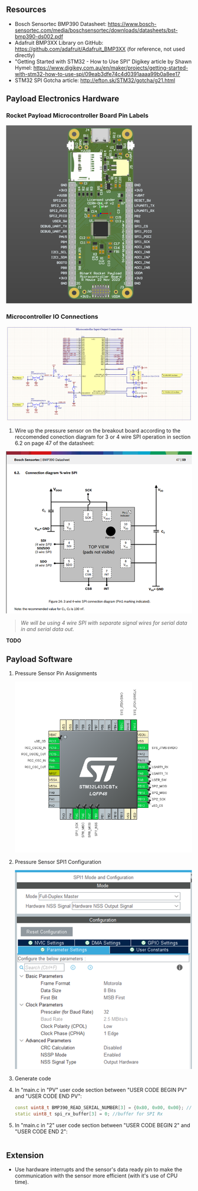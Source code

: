 ## Resources

- Bosch Sensortec BMP390 Datasheet: https://www.bosch-sensortec.com/media/boschsensortec/downloads/datasheets/bst-bmp390-ds002.pdf
- Adafruit BMP3XX Library on GitHub: https://github.com/adafruit/Adafruit_BMP3XX (for reference, not used directly)
- "Getting Started with STM32 - How to Use SPI" Digikey article by Shawn Hymel: https://www.digikey.com.au/en/maker/projects/getting-started-with-stm32-how-to-use-spi/09eab3dfe74c4d0391aaaa99b0a8ee17
- STM32 SPI Gotcha article: http://efton.sk/STM32/gotcha/g21.html

## Payload Electronics Hardware

### Rocket Payload Microcontroller Board Pin Labels
![payload board pin labels](figures/BinarX%20Rocket%20Payload%20Microcontroller%20Board%20Pin%20Labels.png)


### Microcontroller IO Connections
![microcontroller io connections](figures/micro_io_connections.png)

1. Wire up the pressure sensor on the breakout board according to the reccomended conection diagram for 3 or 4 wire SPI operation in section 6.2 on page 47 of the datasheet:

![bmp390 connection diagram](figures/bmp390_connection_diagram.png)

> *We will be using 4 wire SPI with separate signal wires for serial data in and serial data out.*

**TODO**

## Payload Software

1. Pressure Sensor Pin Assignments

    ![pressure sensor pin assignments](figures/pressure_sensor_pin_assignments.png)


2. Pressure Sensor SPI1 Configuration

    ![pressure sensor spi1 configuration](figures/pressure_sensor_spi1_configuration.png)

3. Generate code

<!-- 4. In "main.h" in "Private defines" user code section between "USER CODE BEGIN Private defines" and "USER CODE END Private defines":

    ```c++
    //write bit for BMP390 pressure sensor SPI communications (MSB)
    #define BMP390_WB 0x80
    ``` -->

4. In "main.c in "PV" user code section between "USER CODE BEGIN PV" and "USER CODE END PV":

    ```c++
    const uint8_t BMP390_READ_SERIAL_NUMBER[3] = {0x80, 0x00, 0x00}; //address to read pressure sensor chip serial number including read-write bit (MSB) and dummy byte (second byte)
    static uint8_t spi_rx_buffer[3] = 0; //buffer for SPI Rx
    ```

5. In "main.c in "2" user code section between "USER CODE BEGIN 2" and "USER CODE END 2":

    ```c++
    
    ```



## Extension

- Use hardware interrupts and the sensor's data ready pin to make the communication with the sensor more efficient (with it's use of CPU time).